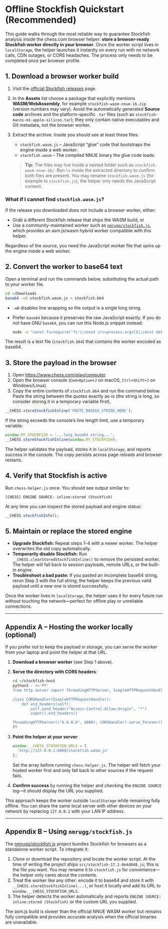 # Offline Stockfish Quickstart (Recommended)

This guide walks through the most reliable way to guarantee Stockfish analysis inside the chess.com browser helper: **store a browser-ready Stockfish worker directly in your browser**. Once the worker script lives in `localStorage`, the helper launches it instantly on every run with no network calls, CDN outages, or CORS headaches. The process only needs to be completed once per browser profile.

## 1. Download a browser worker build

1. Visit the [official Stockfish releases](https://github.com/official-stockfish/Stockfish/releases) page.
2. In the **Assets** list choose a package that explicitly mentions **WASM/WebAssembly**, for example `stockfish-wasm-nnue-16.zip` (version numbers may vary). Avoid the automatically generated **Source code** archives and the platform-specific `.tar` files (such as `stockfish-macos-m1-apple-silicon.tar`); they only contain native executables and Git metadata, not the browser worker.
3. Extract the archive. Inside you should see at least these files:
   - `stockfish.wasm.js` – JavaScript “glue” code that bootstraps the engine inside a web worker.
   - `stockfish.wasm` – The compiled NNUE binary the glue code loads.

   > **Tip:** The files may live inside a nested folder such as `stockfish-wasm-nnue-16/`. Run `ls` inside the extracted directory to confirm both files are present. You may rename `stockfish.wasm.js` (for example to `stockfish.js`); the helper only needs the JavaScript content.

### What if I cannot find `stockfish.wasm.js`?

If the release you downloaded does not include a browser worker, either:

- Grab a different Stockfish release that ships the WASM build, or
- Use a community-maintained worker such as [`nmrugg/stockfish.js`](https://github.com/nmrugg/stockfish.js/), which provides an asm.js/wasm hybrid worker compatible with this helper.

Regardless of the source, you need the JavaScript worker file that spins up the engine inside a web worker.

## 2. Convert the worker to base64 text

Open a terminal and run the commands below, substituting the actual path to your worker file.

```bash
cd ~/Downloads
base64 -w0 stockfish.wasm.js > stockfish.b64
```

- `-w0` disables line wrapping so the output is a single long string.
- Prefer `base64` because it preserves the raw JavaScript exactly. If you do not have GNU `base64`, you can run this Node.js snippet instead:

  ```bash
  node -e "const fs=require('fs');const src=process.argv[1];const data=fs.readFileSync(src).toString('base64');fs.writeFileSync('stockfish.b64', data);" stockfish.wasm.js
  ```

The result is a text file (`stockfish.b64`) that contains the worker encoded as base64.

## 3. Store the payload in the browser

1. Open <https://www.chess.com/play/computer>.
2. Open the browser console (`Cmd+Option+J` on macOS, `Ctrl+Shift+J` on Windows/Linux).
3. Copy the entire contents of `stockfish.b64` and run the command below. Paste the string between the quotes exactly as-is (the string is long, so consider storing it in a temporary variable first).

```js
__CHESS.storeStockfishInline('PASTE_BASE64_STRING_HERE');
```

If the string exceeds the console’s line length limit, use a temporary variable:

```js
window.MY_STOCKFISH = '...long base64 string...';
__CHESS.storeStockfishInline(window.MY_STOCKFISH);
```

The helper validates the payload, stores it in `localStorage`, and reports success in the console. The copy persists across page reloads and browser restarts.

## 4. Verify that Stockfish is active

Run `chess-helper.js` once. You should see output similar to:

```
[CHESS] ENGINE SOURCE: inline:stored (Stockfish)
```

At any time you can inspect the stored payload and engine status:

```js
__CHESS.stockfishInfo();
```

## 5. Maintain or replace the stored engine

- **Upgrade Stockfish:** Repeat steps 1–4 with a newer worker. The helper overwrites the old copy automatically.
- **Temporarily disable Stockfish:** Run `__CHESS.clearStoredStockfishInline()` to remove the persisted worker. The helper will fall back to session payloads, remote URLs, or the built-in engine.
- **Troubleshoot a bad paste:** If you pasted an incomplete base64 string, rerun Step 3 with the full string; the helper keeps the previous valid payload until a new one is stored successfully.

Once the worker lives in `localStorage`, the helper uses it for every future run without touching the network—perfect for offline play or unreliable connections.

---

## Appendix A – Hosting the worker locally (optional)

If you prefer not to keep the payload in storage, you can serve the worker from your laptop and point the helper at that URL.

1. **Download a browser worker** (see Step 1 above).
2. **Serve the directory with CORS headers**:

   ```bash
   cd ~/stockfish-host
   python3 - <<'PY'
   from http.server import ThreadingHTTPServer, SimpleHTTPRequestHandler

   class CORSHandler(SimpleHTTPRequestHandler):
       def end_headers(self):
           self.send_header("Access-Control-Allow-Origin", "*")
           super().end_headers()

   ThreadingHTTPServer(("0.0.0.0", 8000), CORSHandler).serve_forever()
   PY
   ```

3. **Point the helper at your server**:

   ```js
   window.__CHESS_STOCKFISH_URLS = [
     'http://127.0.0.1:8000/stockfish.wasm.js'
   ];
   ```

   Set the array before running `chess-helper.js`. The helper will fetch your hosted worker first and only fall back to other sources if the request fails.

4. **Confirm success** by running the helper and checking the `ENGINE SOURCE` log—it should display the URL you supplied.

This approach keeps the worker outside `localStorage` while remaining fully offline. You can share the same local server with other devices on your network by replacing `127.0.0.1` with your LAN IP address.

---

## Appendix B – Using `nmrugg/stockfish.js`

The [nmrugg/stockfish.js](https://github.com/nmrugg/stockfish.js/) project bundles Stockfish for browsers as a standalone worker script. To integrate it:

1. Clone or download the repository and locate the worker script. At the time of writing the project ships `src/stockfish-17.1-8e4d048.js`; this is the file you want. You may rename it to `stockfish.js` for convenience—the helper only cares about the contents.
2. Treat the worker like any other: encode it to base64 and store it with `__CHESS.storeStockfishInline(...)`, or host it locally and add its URL to `window.__CHESS_STOCKFISH_URLS`.
3. The helper detects the worker automatically and reports `ENGINE SOURCE: inline:stored (Stockfish)` or the custom URL you supplied.

The asm.js build is slower than the official NNUE WASM worker but remains fully compatible and provides accurate analysis when the official binaries are unavailable.
